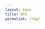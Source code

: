 ```yaml
---
layout: base
title: RPG
permalink: /rpg/
---
```


<canvas id='gameCanvas'></canvas>

<script type="module">
    import GameControl from '{{site.baseurl}}/assets/js/rpg/GameControl.js';

    // Background data
    const image_src = "{{site.baseurl}}/images/rpg/coral_reef.jpg";
    const image_data = {
        pixels: {height: 580, width: 1038}
    };
    const image = {src: image_src, data: image_data};

    // Turtle sprite data
    const turtle_src = "{{site.baseurl}}/images/rpg/turtle.png";
    const turtle_data = {
        SCALE_FACTOR: 10,
        STEP_FACTOR: 1000,
        ANIMATION_RATE: 100,
        pixels: {height: 280, width: 256},
        orientation: {rows: 4, columns: 3 },
        down: {row: 0, start: 0, columns: 3 },
        left: {row: 1, start: 0, columns: 3 },
        right: {row: 2, start: 0, columns: 3 },
        up: {row: 3, start: 0, columns: 3 },
    };
    const turtle = {src: turtle_src, data: turtle_data};

    // Seaweed sprite data
    const seaweed_src = "{{site.baseurl}}/images/rpg/Seaweed.png";
    const seaweed_data = {
        SCALE_FACTOR: 10,    
        pixels: { height: 66, width: 59 },
    };
    const seaweed = { src: seaweed_src, data: seaweed_data };

    // Assets for game
    const assets = { image: image, sprite: turtle, seaweed: seaweed};

    // Start game engine
    GameControl.start(assets);
</script>
